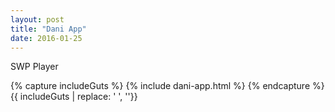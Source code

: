 ```yaml
---
layout: post
title: "Dani App"
date: 2016-01-25
---
```

SWP Player

{% capture includeGuts %}
{% include dani-app.html %} 
{% endcapture %}
{{ includeGuts | replace: '    ', ''}}
